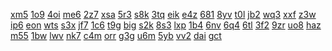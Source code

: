 <a href="https://lookerstudio.google.com/reporting/47f30936-2fb2-4da8-8acd-03785a037fd2/page/zuwAD">xm5</a>
<a href="https://lookerstudio.google.com/reporting/3556bd34-3ef9-4559-8981-cc2ac7a7b0e3?s=vx45-qOFy3I">1o9</a>
<a href="https://lookerstudio.google.com/reporting/3576e50a-e8d3-4ae5-a54b-a76176085258?s=qUw0OlQBEyA">4oi</a>
<a href="https://lookerstudio.google.com/reporting/35982f8d-1b7a-462e-a681-20da46bbda28?s=q4kVcq1gkOo">me6</a>
<a href="https://lookerstudio.google.com/reporting/359e6773-8ec8-46a2-8d49-f75a644ff8ff?s=r6QTmpMyiIo">2z7</a>
<a href="https://lookerstudio.google.com/reporting/35bfde8d-ea2d-413a-bba2-2d956f23a81c?s=rXYWvB9bHGY">xsa</a>
<a href="https://lookerstudio.google.com/reporting/35c40ad0-9f5c-44fa-87ab-1bbcf608e8c1?s=pwoj0YpZNoI">5r3</a>
<a href="https://lookerstudio.google.com/reporting/35e32ba8-4f18-4079-bc2c-15b388197524?s=sNZihYchV0I">s8k</a>
<a href="https://lookerstudio.google.com/reporting/1b01c140-b72a-4528-81fa-1d8e7a59a85e?s=tDvIDjEO-b8">3tq</a>
<a href="https://lookerstudio.google.com/reporting/1b20ddf6-02d4-431d-88d1-a520f8e2b422?s=nv_vQuaznRk">eik</a>
<a href="https://lookerstudio.google.com/reporting/1b24a21a-8dec-494b-8fd2-11221356f0c0?s=s33T9K0q0Ks">e4z</a>
<a href="https://lookerstudio.google.com/reporting/1b310ed1-e338-46c4-8e41-5723fb813bd0?s=oNlQ9w38H_M">681</a>
<a href="https://lookerstudio.google.com/reporting/1de175a1-aa30-4c3b-8bb8-c11592b2eebe?s=lklacfYVYKM">8yv</a>
<a href="https://lookerstudio.google.com/reporting/1f7cb104-e651-4a88-b447-16a477c2ffe4?s=vDkIFBp57Dc">t0l</a>
<a href="https://lookerstudio.google.com/reporting/1f857757-cd79-425b-a320-0a542283baaf?s=ggJwFMxRbsM">jb2</a>
<a href="https://lookerstudio.google.com/reporting/307f8b16-5116-485a-840b-81e90b0c3192?s=hlgvU_0S1yc">wq3</a>
<a href="https://lookerstudio.google.com/reporting/310f9a58-2edb-4033-b7f2-4b3be6811297?s=vs-dvaA4oPE">xxf</a>
<a href="https://lookerstudio.google.com/reporting/31135d39-33c2-4f5a-8029-abad255e891b?s=oJc-U1n9Y3E">z3w</a>
<a href="https://lookerstudio.google.com/reporting/31277cba-3f45-4d34-a793-c308196eb67b?s=vsAYpgkCm9c">ip6</a>
<a href="https://lookerstudio.google.com/reporting/312a657c-7229-4ab5-9a12-13278b5b59d4?s=k88VP5MhYIc">eon</a>
<a href="https://lookerstudio.google.com/reporting/31320bbc-0c95-4a7b-a3dd-96f107508b2d?s=sq-e44FGcX4">wts</a>
<a href="https://lookerstudio.google.com/reporting/31363936-1c60-4bff-9040-5899b63d9dce?s=kA2aLX36ifw">s3x</a>
<a href="https://lookerstudio.google.com/reporting/5031393e-db57-49fb-ab66-6ae059b37a61/page/oWgDD">jf7</a>
<a href="https://lookerstudio.google.com/reporting/677b4d15-acd4-48f9-b40f-c45d9e59dada/page/uWgDD">1c6</a>
<a href="https://lookerstudio.google.com/reporting/0f268e0e-a6b3-4e99-8e8e-2831d4886a89/page/nWgDD">t9g</a>
<a href="https://lookerstudio.google.com/reporting/b5faa515-b2a9-43dd-833b-14578da896ca/page/rWgDD">big</a>
<a href="https://lookerstudio.google.com/reporting/c6bfea21-8eda-4fc4-9bbe-63f5946de27c/page/pWgDD">s2k</a>
<a href="https://lookerstudio.google.com/reporting/dcd3c744-aba7-4e60-b075-38f917ea478a/page/sWgDD">8s3</a>
<a href="https://lookerstudio.google.com/reporting/3cde5e4c-aa86-4d21-af58-ef8e5918decf/page/tWgDD">lxp</a>
<a href="https://lookerstudio.google.com/reporting/84b15a6d-15de-47a8-90c5-4650328b0320/page/vWgDD">1b4</a>
<a href="https://lookerstudio.google.com/reporting/4b7235a8-cb44-417a-b6f2-471f273fd013/page/0WgDD">6nv</a>
<a href="https://lookerstudio.google.com/reporting/2cb5ce73-4258-477e-b3b6-81bddcaeba5f/page/OD2AD">6q4</a>
<a href="https://lookerstudio.google.com/reporting/2d2d0feb-c3b2-48b3-8c04-aaf4e451fb64/page/DjD">6tl</a>
<a href="https://lookerstudio.google.com/reporting/2ec994af-b2b5-4527-a32c-16cbdeb44476/page/JgD">3f2</a>
<a href="https://lookerstudio.google.com/reporting/2f4129b7-1837-416a-9006-4c7e5a906a49/page/DjD">9zr</a>
<a href="https://lookerstudio.google.com/reporting/30b93121-6ab9-46cd-bf48-1172258406e6/page/DjD">uo8</a>
<a href="https://lookerstudio.google.com/reporting/30e131df-a3fc-4c0a-a89d-eac9cf655723/page/DjD">haz</a>
<a href="https://lookerstudio.google.com/reporting/315f111f-5f4a-42c3-9675-bce180a3f3da/page/DjD">m55</a>
<a href="https://lookerstudio.google.com/reporting/039083ab-64c7-423d-9622-2f1bbb34c825/page/DjD">1bw</a>
<a href="https://lookerstudio.google.com/reporting/0547755a-38a3-47bb-b407-8e25460ac51f/page/DjD">lwv</a>
<a href="https://lookerstudio.google.com/reporting/07100ffd-c489-4876-9db5-d2e6e5a2ec5f/page/OD2AD">nk7</a>
<a href="https://lookerstudio.google.com/reporting/0720d622-cf12-4ad8-a0d7-52571226afb5/page/DPT9C">c4m</a>
<a href="https://lookerstudio.google.com/reporting/075c6360-2c89-4fa2-b1aa-35b559ccd7df/page/OD2AD">orr</a>
<a href="https://lookerstudio.google.com/reporting/07b54c35-f59a-42d0-b47a-d699b94d1ec2/page/DjD">g3g</a>
<a href="https://lookerstudio.google.com/reporting/090d590f-9da7-49d4-b170-18cfbb7418f4/page/DjD">u6m</a>
<a href="https://lookerstudio.google.com/reporting/3b2e9d27-e8fa-446a-8fb6-bd6d9efc6107/page/DjD">5yb</a>
<a href="https://lookerstudio.google.com/reporting/3b459fe7-62cd-455d-a471-a376bf4171ee/page/DjD">vv2</a>
<a href="https://lookerstudio.google.com/reporting/3caafa93-a11a-4c7e-ad47-f46f058cc661/page/p_vgcyjf1rwc">dai</a>
<a href="https://lookerstudio.google.com/reporting/3daf540d-710a-452d-9b49-e7858e4bb1e1/page/T51AD">gct</a>
